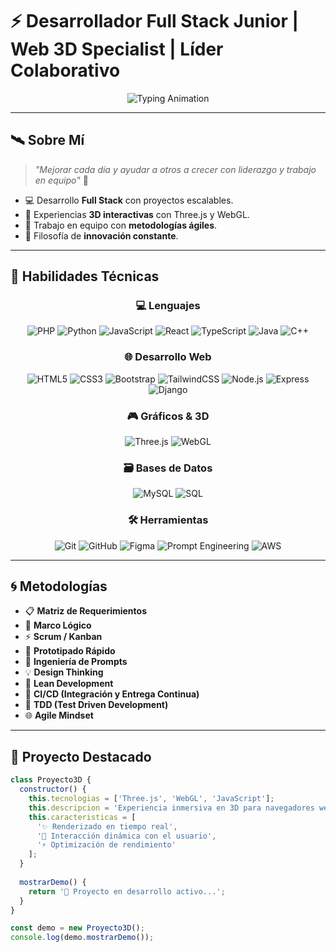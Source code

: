 # ⚡ Desarrollador Full Stack Junior | Web 3D Specialist | Líder Colaborativo  

<div align="center">
  <img src="https://readme-typing-svg.demolab.com?font=Orbitron&size=25&pause=1000&color=00BFFF&center=true&vCenter=true&width=800&lines=%F0%9F%8C%8C+Bienvenido+a+mi+universo+de+desarrollo;%F0%9F%9A%80+Full+Stack+Developer;%F0%9F%8E%A8+Experiencias+Web+3D+Inmersivas;%F0%9F%A4%9D+Liderazgo+y+Trabajo+Colaborativo" alt="Typing Animation" />
</div>

---

## 🛰️ Sobre Mí
> *"Mejorar cada día y ayudar a otros a crecer con liderazgo y trabajo en equipo"* 💪

- 💻 Desarrollo **Full Stack** con proyectos escalables.  
- 🎨 Experiencias **3D interactivas** con Three.js y WebGL.  
- 🤝 Trabajo en equipo con **metodologías ágiles**.  
- 🚀 Filosofía de **innovación constante**.

---

## 🔷 Habilidades Técnicas
<div align="center">

### 💻 Lenguajes
![PHP](https://img.shields.io/badge/PHP-0A0F1C?style=for-the-badge&logo=php&logoColor=00BFFF)
![Python](https://img.shields.io/badge/Python-0A0F1C?style=for-the-badge&logo=python&logoColor=00BFFF)
![JavaScript](https://img.shields.io/badge/JavaScript-0A0F1C?style=for-the-badge&logo=javascript&logoColor=00BFFF)
![React](https://img.shields.io/badge/React-0A0F1C?style=for-the-badge&logo=react&logoColor=00BFFF)
![TypeScript](https://img.shields.io/badge/TypeScript-0A0F1C?style=for-the-badge&logo=typescript&logoColor=00BFFF)
![Java](https://img.shields.io/badge/Java-0A0F1C?style=for-the-badge&logo=java&logoColor=00BFFF)
![C++](https://img.shields.io/badge/C++-0A0F1C?style=for-the-badge&logo=c%2B%2B&logoColor=00BFFF)

### 🌐 Desarrollo Web
![HTML5](https://img.shields.io/badge/HTML5-0A0F1C?style=for-the-badge&logo=html5&logoColor=00BFFF)
![CSS3](https://img.shields.io/badge/CSS3-0A0F1C?style=for-the-badge&logo=css3&logoColor=00BFFF)
![Bootstrap](https://img.shields.io/badge/Bootstrap-0A0F1C?style=for-the-badge&logo=bootstrap&logoColor=00BFFF)
![TailwindCSS](https://img.shields.io/badge/Tailwind_CSS-0A0F1C?style=for-the-badge&logo=tailwind-css&logoColor=00BFFF)
![Node.js](https://img.shields.io/badge/Node.js-0A0F1C?style=for-the-badge&logo=node.js&logoColor=00BFFF)
![Express](https://img.shields.io/badge/Express-0A0F1C?style=for-the-badge&logo=express&logoColor=00BFFF)
![Django](https://img.shields.io/badge/Django-0A0F1C?style=for-the-badge&logo=django&logoColor=00BFFF)

### 🎮 Gráficos & 3D
![Three.js](https://img.shields.io/badge/Three.js-0A0F1C?style=for-the-badge&logo=three.js&logoColor=00BFFF)
![WebGL](https://img.shields.io/badge/WebGL-0A0F1C?style=for-the-badge&logo=webgl&logoColor=00BFFF)

### 🗃️ Bases de Datos
![MySQL](https://img.shields.io/badge/MySQL-0A0F1C?style=for-the-badge&logo=mysql&logoColor=00BFFF)
![SQL](https://img.shields.io/badge/SQL-0A0F1C?style=for-the-badge&logo=sql&logoColor=00BFFF)

### 🛠️ Herramientas
![Git](https://img.shields.io/badge/Git-0A0F1C?style=for-the-badge&logo=git&logoColor=00BFFF)
![GitHub](https://img.shields.io/badge/GitHub-0A0F1C?style=for-the-badge&logo=github&logoColor=00BFFF)
![Figma](https://img.shields.io/badge/Figma-0A0F1C?style=for-the-badge&logo=figma&logoColor=00BFFF)
![Prompt Engineering](https://img.shields.io/badge/Prompt_Engineering-0A0F1C?style=for-the-badge&logo=openai&logoColor=00BFFF)
![AWS](https://img.shields.io/badge/AWS_Cloud-0A0F1C?style=for-the-badge&logo=amazonaws&logoColor=00BFFF)

</div>

---

## 🌀 Metodologías
- 📋 **Matriz de Requerimientos**
- 🧠 **Marco Lógico**  
- ⚡ **Scrum / Kanban**  
- 🎯 **Prototipado Rápido**  
- 🤖 **Ingeniería de Prompts**
- 💡 **Design Thinking**
- 🚀 **Lean Development**
- 🔄 **CI/CD (Integración y Entrega Continua)**
- 🧪 **TDD (Test Driven Development)**
- 🌐 **Agile Mindset**

---


## 🌌 Proyecto Destacado
```javascript
class Proyecto3D {
  constructor() {
    this.tecnologias = ['Three.js', 'WebGL', 'JavaScript'];
    this.descripcion = 'Experiencia inmersiva en 3D para navegadores web';
    this.caracteristicas = [
      '✨ Renderizado en tiempo real',
      '🎯 Interacción dinámica con el usuario',
      '⚡ Optimización de rendimiento'
    ];
  }
  
  mostrarDemo() {
    return '🚀 Proyecto en desarrollo activo...';
  }
}

const demo = new Proyecto3D();
console.log(demo.mostrarDemo());
